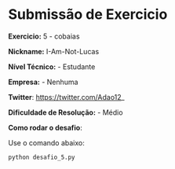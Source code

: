 # Submissão de Exercicio

**Exercicio:** 5 - cobaias

**Nickname:** I-Am-Not-Lucas

**Nível Técnico:** - Estudante

**Empresa:** - Nenhuma

**Twitter**: https://twitter.com/Adao12_

**Dificuldade de Resolução:** - Médio

**Como rodar o desafio**: 

Use o comando abaixo: 
```bash
python desafio_5.py
```
